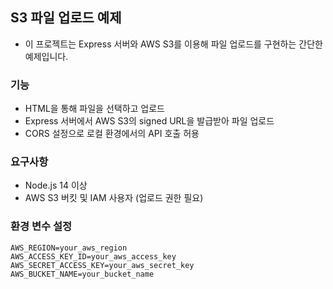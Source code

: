 ## S3 파일 업로드 예제
* 이 프로젝트는 Express 서버와 AWS S3를 이용해 파일 업로드를 구현하는 간단한 예제입니다.

### 기능

* HTML을 통해 파일을 선택하고 업로드
* Express 서버에서 AWS S3의 signed URL을 발급받아 파일 업로드
* CORS 설정으로 로컬 환경에서의 API 호출 허용

### 요구사항

* Node.js 14 이상
* AWS S3 버킷 및 IAM 사용자 (업로드 권한 필요)

### 환경 변수 설정
```
AWS_REGION=your_aws_region
AWS_ACCESS_KEY_ID=your_aws_access_key
AWS_SECRET_ACCESS_KEY=your_aws_secret_key
AWS_BUCKET_NAME=your_bucket_name
```